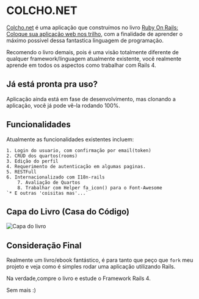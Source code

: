 COLCHO.NET
==========

[Colcho.net](Colcho.net) é uma aplicação que construímos no livro [Ruby On Rails: Coloque sua aplicação web nos trilho](http://casadocodigo.com.br/products/ruby-on-rails-coloque-sua-aplicacao-web-nos-trilhos), com a finalidade de aprender o máximo possivel dessa fantastica linguagem de programação.

Recomendo o livro demais, pois é uma visão totalmente diferente de qualquer framework/linguagem atualmente existente, você realmente aprende em todos os aspectos como trabalhar com Rails 4.

Já está pronta pra uso?
-----------------------
Aplicação ainda está em fase de desenvolvimento, mas clonando a aplicação, você já pode vê-la rodando 100%.

Funcionalidades
---------------

Atualmente as funcionalidades existentes incluem:

	1. Login do usuario, com confirmação por email(token)
	2. CRUD dos quartos(rooms)
	3. Edição do perfil
	4. Requerimento de autenticação em algumas paginas.
	5. RESTFull
	6. Internacionalizado com I18n-rails
    	7. Avaliação de Quartos
    	8. Trabalhar com Helper fa_icon() para o Font-Awesome
	`* E outras 'coisitas mas'...`

Capa do Livro (Casa do Código)
-----------------------------
![Capa do livro](http://cdn.shopify.com/s/files/1/0155/7645/products/rubyonrails-thumb-max_large.jpeg)

Consideração Final
-----------------
Realmente um livro/ebook fantástico, é para tanto que peço que `fork` meu projeto e veja como é simples rodar uma aplicação utilizando Rails.

Na verdade,compre o livro e estude o Framework Rails 4.

Sem mais :)
